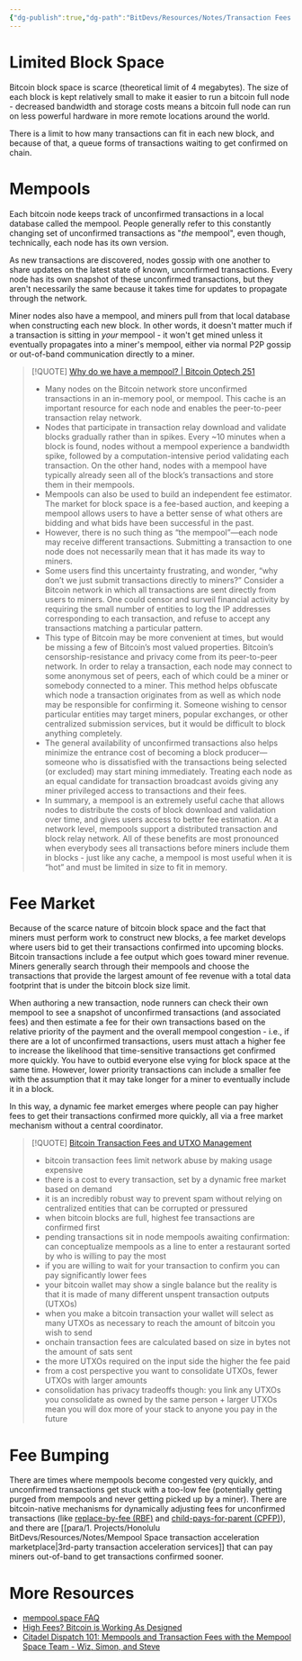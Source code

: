 ```yaml
---
{"dg-publish":true,"dg-path":"BitDevs/Resources/Notes/Transaction Fees & The Mempool.md","permalink":"/bit-devs/resources/notes/transaction-fees-and-the-mempool/","title":"Transaction Fees & The Mempool","noteIcon":"3","created":"2023-05-26T23:38:14.650-10:00","updated":"2023-05-29T13:51:35.584-10:00"}
---
```



# Limited Block Space

Bitcoin block space is scarce (theoretical limit of 4 megabytes). The size of each block is kept relatively small to make it easier to run a bitcoin full node - decreased bandwidth and storage costs means a bitcoin full node can run on less powerful hardware in more remote locations around the world.

There is a limit to how many transactions can fit in each new block, and because of that, a queue forms of transactions waiting to get confirmed on chain. 

# Mempools

Each bitcoin node keeps track of unconfirmed transactions in a local database called the mempool. People generally refer to this constantly changing set of unconfirmed transactions as "*the* mempool", even though, technically, each node has its own version. 

As new transactions are discovered, nodes gossip with one another to share updates on the latest state of known, unconfirmed transactions. Every node has its own snapshot of these unconfirmed transactions, but they aren't necessarily the same because it takes time for updates to propagate through the network.

Miner nodes also have a mempool, and miners pull from that local database when constructing each new block. In other words, it doesn't matter much if a transaction is sitting in *your* mempool - it won't get mined unless it eventually propagates into a miner's mempool, either via normal P2P gossip or out-of-band communication directly to a miner.

> [!QUOTE] [Why do we have a mempool? | Bitcoin Optech 251](https://bitcoinops.org/en/newsletters/2023/05/17/#waiting-for-confirmation-1-why-do-we-have-a-mempool)
> - Many nodes on the Bitcoin network store unconfirmed transactions in an in-memory pool, or mempool. This cache is an important resource for each node and enables the peer-to-peer transaction relay network. 
> - Nodes that participate in transaction relay download and validate blocks gradually rather than in spikes. Every ~10 minutes when a block is found, nodes without a mempool experience a bandwidth spike, followed by a computation-intensive period validating each transaction. On the other hand, nodes with a mempool have typically already seen all of the block’s transactions and store them in their mempools. 
> - Mempools can also be used to build an independent fee estimator. The market for block space is a fee-based auction, and keeping a mempool allows users to have a better sense of what others are bidding and what bids have been successful in the past. 
> - However, there is no such thing as “the mempool”—each node may receive different transactions. Submitting a transaction to one node does not necessarily mean that it has made its way to miners. 
> - Some users find this uncertainty frustrating, and wonder, “why don’t we just submit transactions directly to miners?” Consider a Bitcoin network in which all transactions are sent directly from users to miners. One could censor and surveil financial activity by requiring the small number of entities to log the IP addresses corresponding to each transaction, and refuse to accept any transactions matching a particular pattern. 
> - This type of Bitcoin may be more convenient at times, but would be missing a few of Bitcoin’s most valued properties. Bitcoin’s censorship-resistance and privacy come from its peer-to-peer network. In order to relay a transaction, each node may connect to some anonymous set of peers, each of which could be a miner or somebody connected to a miner. This method helps obfuscate which node a transaction originates from as well as which node may be responsible for confirming it. Someone wishing to censor particular entities may target miners, popular exchanges, or other centralized submission services, but it would be difficult to block anything completely. 
> - The general availability of unconfirmed transactions also helps minimize the entrance cost of becoming a block producer—someone who is dissatisfied with the transactions being selected (or excluded) may start mining immediately. Treating each node as an equal candidate for transaction broadcast avoids giving any miner privileged access to transactions and their fees. 
> - In summary, a mempool is an extremely useful cache that allows nodes to distribute the costs of block download and validation over time, and gives users access to better fee estimation. At a network level, mempools support a distributed transaction and block relay network. All of these benefits are most pronounced when everybody sees all transactions before miners include them in blocks - just like any cache, a mempool is most useful when it is “hot” and must be limited in size to fit in memory.

# Fee Market

Because of the scarce nature of bitcoin block space and the fact that miners must perform work to construct new blocks, a fee market develops where users bid to get their transactions confirmed into upcoming blocks. Bitcoin transactions include a fee output which goes toward miner revenue. Miners generally search through their mempools and choose the transactions that provide the largest amount of fee revenue with a total data footprint that is under the bitcoin block size limit.

When authoring a new transaction, node runners can check their own mempool to see a snapshot of unconfirmed transactions (and associated fees) and then estimate a fee for their own transactions based on the relative priority of the payment and the overall mempool congestion - i.e., if there are a lot of unconfirmed transactions, users must attach a higher fee to increase the likelihood that time-sensitive transactions get confirmed more quickly. You have to outbid everyone else vying for block space at the same time. However, lower priority transactions can include a smaller fee with the assumption that it may take longer for a miner to eventually include it in a block.

In this way, a dynamic fee market emerges where people can pay higher fees to get their transactions confirmed more quickly, all via a free market mechanism without a central coordinator.

> [!QUOTE] [Bitcoin Transaction Fees and UTXO Management](https://www.discreetlog.com/utxos/)
> - bitcoin transaction fees limit network abuse by making usage expensive
> - there is a cost to every transaction, set by a dynamic free market based on demand
> - it is an incredibly robust way to prevent spam without relying on centralized entities that can be corrupted or pressured
> - when bitcoin blocks are full, highest fee transactions are confirmed first
> - pending transactions sit in node mempools awaiting confirmation: can conceptualize mempools as a line to enter a restaurant sorted by who is willing to pay the most
> - if you are willing to wait for your transaction to confirm you can pay significantly lower fees
> - your bitcoin wallet may show a single balance but the reality is that it is made of many different unspent transaction outputs (UTXOs)
> - when you make a bitcoin transaction your wallet will select as many UTXOs as necessary to reach the amount of bitcoin you wish to send
> - onchain transaction fees are calculated based on size in bytes not the amount of sats sent
> - the more UTXOs required on the input side the higher the fee paid
> - from a cost perspective you want to consolidate UTXOs, fewer UTXOs with larger amounts
> - consolidation has privacy tradeoffs though: you link any UTXOs you consolidate as owned by the same person + larger UTXOs mean you will dox more of your stack to anyone you pay in the future

# Fee Bumping

There are times where mempools become congested very quickly, and unconfirmed transactions get stuck with a too-low fee (potentially getting purged from mempools and never getting picked up by a miner). There are bitcoin-native mechanisms for dynamically adjusting fees for unconfirmed transactions (like [replace-by-fee (RBF)](https://river.com/learn/terms/r/replace-by-fee-rbf) and [child-pays-for-parent (CPFP)](https://river.com/learn/terms/c/child-pays-for-parent-cpfp/)), and there are [[para/1. Projects/Honolulu BitDevs/Resources/Notes/Mempool Space transaction acceleration marketplace\|3rd-party transaction acceleration services]] that can pay miners out-of-band to get transactions confirmed sooner.

# More Resources
- [mempool.space FAQ](https://mempool.space/docs/faq#what-is-a-mempool)
- [High Fees? Bitcoin is Working As Designed](https://www.discreetlog.com/high-fees/)
- [Citadel Dispatch 101: Mempools and Transaction Fees with the Mempool Space Team - Wiz, Simon, and Steve](https://www.podpage.com/citadeldispatch/cd101-mempools-and-transaction-fees-with-the-mempool-space-team-wiz-simon-and-steve/)